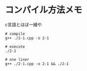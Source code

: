 # コンパイル方法メモ
c言語とほぼ一緒や


```shell script
# compile
g++ ./2-1.cpp -o 2-1

# execute
./2-1

# one liner
g++ ./2-1.cpp -o 2-1 && ./2-1
```